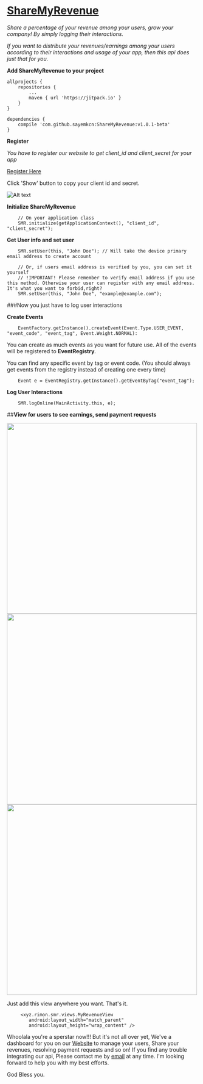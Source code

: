 # [ShareMyRevenue](http://www.sharemyrevenue.net)
*Share a percentage of your revenue among your users, grow your company!* 
*By simply logging their interactions.*

*If you want to distribute your revenues/earnings among your users according to their interactions and usage of your app, then this api does just that for you.*

<b> Add ShareMyRevenue to your project</b>

```
allprojects {
    repositories {
        ...
        maven { url 'https://jitpack.io' }
    }
}
	
dependencies {
	compile 'com.github.sayemkcn:ShareMyRevenue:v1.0.1-beta'
}

```

<b>Register</b>


*You have to register our website to get client_id and client_secret for your app*

[Register Here](http://www.sharemyrevenue.net)

Click 'Show' button to copy your client id and secret.

![Alt text](https://i.imgur.com/apsUw6h.jpg "ShareMyRevenue")

<b>Initialize ShareMyRevenue</b>

```
    // On your application class
    SMR.initialize(getApplicationContext(), "client_id", "client_secret");
```
<b>Get User info and set user</b>
```
    SMR.setUser(this, "John Doe"); // Will take the device primary email address to create account

    // Or, if users email address is verified by you, you can set it yourself
    // !IMPORTANT! Please remember to verify email address if you use this method. Otherwise your user can register with any email address. It's what you want to forbid,right?
    SMR.setUser(this, "John Doe", "example@example.com");

```

###Now you just have to log user interactions

<b>Create Events</b>

```
    EventFactory.getInstance().createEvent(Event.Type.USER_EVENT, "event_code", "event_tag", Event.Weight.NORMAL):
```

You can create as much events as you want for future use. All of the events will be registered to <b>EventRegistry</b>.

You can find any specific event by tag or event code. (You should always get events from the registry instead of creating one every time)

```
    Event e = EventRegistry.getInstance().getEventByTag("event_tag");
```

<b>Log User Interactions</b>

```
    SMR.logOnline(MainActivity.this, e);
```


##<b>View for users to see earnings, send payment requests</b>

<img src="https://i.imgur.com/QaoSe3z.png" width="500" /> <img src="https://i.imgur.com/mwRCOnN.png" width="500" />
<img src="https://i.imgur.com/ITN8z5a.png" width="500" />

Just add this view anywhere you want. That's it.

```
     <xyz.rimon.smr.views.MyRevenueView
        android:layout_width="match_parent"
        android:layout_height="wrap_content" />
```



Whoolala you're a sperstar now!!!
But it's not all over yet, We've a dashboard for you on our [Website](http://www.sharemyrevenue.net) to manage your users, Share your revenues, resolving payment requests and so on!
If you find any trouble integrating our api, Please contact me by [email](email@rimon.xyz) at any time. I'm looking forward to help you with my best efforts.

God Bless you.

